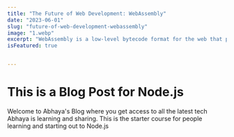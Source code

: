 ```yaml
---
title: "The Future of Web Development: WebAssembly"
date: "2023-06-01"
slug: "future-of-web-development-webassembly"
image: "1.webp"
excerpt: "WebAssembly is a low-level bytecode format for the web that promises to bring native-like performance to web applications."
isFeatured: true


---
```


# This is a Blog Post for Node.js

Welcome to Abhaya's Blog where you get access to all the latest tech Abhaya is learning and sharing. This is the starter course for people learning and starting out to Node.js